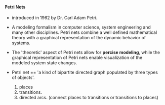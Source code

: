 #### Petri Nets

- introduced in 1962 by Dr. Carl Adam Petri.

- A modeling formalism in computer science, system engineering and many other disciplines. Petri nets combine a well defined mathematical theory with a graphical representation of the dynamic behavior of systems.
- The 'theoretic' aspect of Petri nets allow for **percise modeling**, while the graphical
  representation of Petri nets enable visualization of the modeled system state changes.
- Petri net == 'a kind of bipartite directed graph populated by three types of objects'.
  1. places
  2. transitions.
  3. directed arcs. (connect places to transitions or transitions to places)
